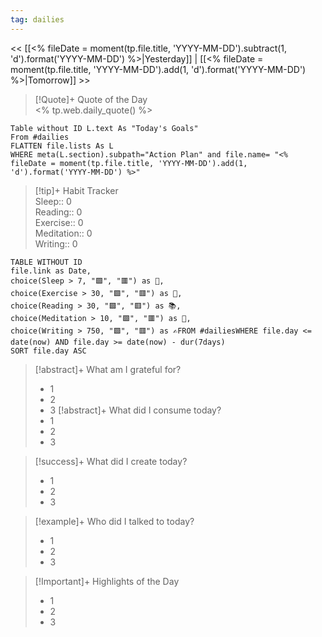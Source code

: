 ```yaml
---
tag: dailies  
---
```


<< [[<% fileDate = moment(tp.file.title, 'YYYY-MM-DD').subtract(1, 'd').format('YYYY-MM-DD') %>|Yesterday]] | [[<% fileDate = moment(tp.file.title, 'YYYY-MM-DD').add(1, 'd').format('YYYY-MM-DD') %>|Tomorrow]] >>

> [!Quote]+ Quote of the Day  
> <% tp.web.daily_quote() %>

```dataview  
Table without ID L.text As "Today's Goals"  
From #dailies  
FLATTEN file.lists As L  
WHERE meta(L.section).subpath="Action Plan" and file.name= "<% fileDate = moment(tp.file.title, 'YYYY-MM-DD').add(1, 'd').format('YYYY-MM-DD') %>"  
```

> [!tip]+ Habit Tracker  
> Sleep:: 0  
> Reading:: 0  
> Exercise:: 0  
> Meditation:: 0  
> Writing:: 0

```dataview  
TABLE WITHOUT ID  
file.link as Date,  
choice(Sleep > 7, "🟩", "🟥") as 🛌,  
choice(Exercise > 30, "🟩", "🟥") as 🏃,  
choice(Reading > 30, "🟩", "🟥") as 📚,  
choice(Meditation > 10, "🟩", "🟥") as 🧘,  
choice(Writing > 750, "🟩", "🟥") as ✍️FROM #dailiesWHERE file.day <= date(now) AND file.day >= date(now) - dur(7days)  
SORT file.day ASC  
```

> [!abstract]+ What am I grateful for?  
> - 1  
> - 2  
> - 3
> [!abstract]+ What did I consume today?  
> - 1  
> - 2  
> - 3  
  
> [!success]+ What did I create today?  
> - 1  
> - 2  
> - 3  
  
> [!example]+ Who did I talked to today?  
> - 1  
> - 2  
> - 3  
  
>[!Important]+ Highlights of the Day  
>- 1  
>- 2  
>- 3



